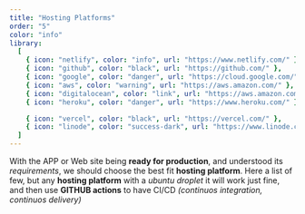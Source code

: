 ```yaml
---
title: "Hosting Platforms"
order: "5"
color: "info"
library:
  [
    { icon: "netlify", color: "info", url: "https://www.netlify.com/" },
    { icon: "github", color: "black", url: "https://github.com/" },
    { icon: "google", color: "danger", url: "https://cloud.google.com/" },
    { icon: "aws", color: "warning", url: "https://aws.amazon.com/" },
    { icon: "digitalocean", color: "link", url: "https://aws.amazon.com/" },
    { icon: "heroku", color: "danger", url: "https://www.heroku.com/" },

    { icon: "vercel", color: "black", url: "https://vercel.com/" },
    { icon: "linode", color: "success-dark", url: "https://www.linode.com/" },
  ]
---
```


With the APP or Web site being **ready for production**, and understood its _requirements_, we should choose the best fit **hosting platform**. Here a list of few, but any **hosting platform** with a _ubuntu droplet_ it will work just fine, and then use **GITHUB actions** to have CI/CD _(continuos integration, continuos delivery)_
